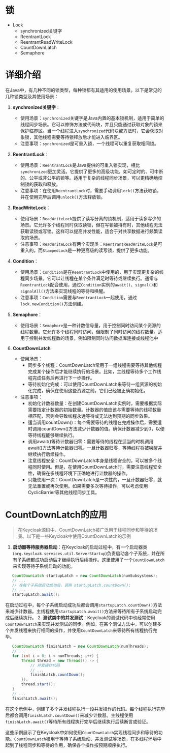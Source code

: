 # 锁

* Lock
  * synchronized关键字
  * ReentrantLock
  * ReentrantReadWriteLock
  * CountDownLatch
  * Semaphore

# 详细介绍

在Java中，有几种不同的锁类型，每种锁都有其适用的使用场景。以下是常见的几种锁类型及其使用场景：

1. **synchronized关键字**：

   - 使用场景：`synchronized`关键字是Java内置的基本锁机制，适用于简单的线程同步场景。它可以修饰方法或代码块，并且只能通过获取对象的锁来保护临界区。当一个线程进入`synchronized`代码块或方法时，它会获取对象锁，其他线程需要等待锁释放后才能进入临界区。
   - 注意事项：`synchronized`是可重入锁，一个线程可以重复获取相同锁。
2. **ReentrantLock**：

   - 使用场景：`ReentrantLock`是Java提供的可重入锁实现，相比`synchronized`更加灵活。它提供了更多的高级功能，如可定时的、可中断的、公平或非公平的锁等。适用于复杂的线程同步场景，可以更精确地控制锁的获取和释放。
   - 注意事项：在使用`ReentrantLock`时，需要手动调用`lock()`方法获取锁，并在使用完毕后调用`unlock()`方法释放锁。
3. **ReadWriteLock**：

   - 使用场景：`ReadWriteLock`提供了读写分离的锁机制，适用于读多写少的场景。它允许多个线程同时获取读锁，但在写锁被持有时，其他线程无法获取读锁或写锁。这样可以提高并发性能，适合于对共享数据进行频繁读取的场景。
   - 注意事项：`ReadWriteLock`有两个实现类：`ReentrantReadWriteLock`是可重入的，而`StampedLock`是一种更高级的读写锁，提供了更多功能。
4. **Condition**：

   - 使用场景：`Condition`是在`ReentrantLock`中使用的，用于实现更复杂的线程同步场景。它可以让线程在某个条件满足时等待或继续执行。通常与`ReentrantLock`配合使用，通过`Condition`实例的`await()`、`signal()`和`signalAll()`方法来实现线程的等待和唤醒。
   - 注意事项：`Condition`需要与`ReentrantLock`一起使用，通过`lock.newCondition()`方法创建。
5. **Semaphore**：

   - 使用场景：`Semaphore`是一种计数信号量，用于控制同时访问某个资源的线程数量。它允许多个线程同时访问，但限制了同时访问的线程数量。适用于控制并发线程数的场景，例如限制同时访问数据库连接或线程池中
6. **CountDownLatch**

   - 使用场景：
     - 同步多个线程：CountDownLatch常用于一组线程需要等待其他线程完成某个操作后才能继续执行的场景。比如，主线程等待多个工作线程完成任务后再进行下一步操作。
     - 等待初始化完成：可以使用CountDownLatch来等待一组资源的初始化完成，确保在使用这些资源之前，它们已经被正确初始化。
   - 注意事项：
     - 初始化计数器数量：在创建CountDownLatch实例时，需要根据实际需要指定计数器的初始数量。计数器的值应该与需要等待的线程数量相匹配，否则会导致线程永远等待或无法达到预期的同步效果。
     - 适当调用countDown()：每个需要等待的线程在完成操作后，需要适时调用countDown()方法减少计数器的值。确保计数器减少到0，以便等待线程能够继续执行。
     - 调用await()等待计数器归零：需要等待的线程在适当的时机调用await()方法等待计数器归零。一旦计数器归零，等待线程将被唤醒并继续执行后续操作。
     - 注意线程安全：CountDownLatch本身是线程安全的，可以被多个线程同时使用。但是，在使用CountDownLatch时，需要注意线程安全性，确保在多线程环境下正确地进行计数器的操作。
     - 只能使用一次：CountDownLatch是一次性的，一旦计数器归零，就无法重置或再次使用。如果需要多次等待操作，可以考虑使用CyclicBarrier等其他线程同步工具。

# CountDownLatch的应用

> 在Keycloak源码中，CountDownLatch被广泛用于线程同步和等待的场景。以下是一些Keycloak中使用CountDownLatch的示例

1. **启动器等待服务器启动**：在Keycloak的启动过程中，有一个启动器类(`org.keycloak.services.util.ServerStartup`)负责启动各个子系统，并在所有子系统都成功启动后才继续执行后续操作。这里使用了一个`CountDownLatch`来实现等待子系统启动的功能。

```java
   CountDownLatch startupLatch = new CountDownLatch(numSubsystems);
   // ...
   // 在每个子系统启动成功后，调用 startupLatch.countDown();
   // ...
   startupLatch.await();
```

在启动过程中，每个子系统启动成功后都会调用`startupLatch.countDown()`方法来减少计数器。主线程使用`startupLatch.await()`方法来等待所有子系统启动完成后继续执行。
2. **测试类中的并发测试**：Keycloak的测试代码中也经常使用`CountDownLatch`来实现并发测试的同步。例如，在某个测试方法中，可以创建多个并发线程来执行相同的操作，并使用`CountDownLatch`来等待所有线程执行完毕。

```java
   CountDownLatch finishLatch = new CountDownLatch(numThreads);
   // ...
   for (int i = 0; i < numThreads; i++) {
       Thread thread = new Thread(() -> {
           // 并发操作代码
           // ...
           finishLatch.countDown();
       });
       thread.start();
   }
   // ...
   finishLatch.await();
```

在这个示例中，创建了多个并发线程执行一段并发操作的代码。每个线程执行完毕后都会调用`finishLatch.countDown()`来减少计数器。主线程使用`finishLatch.await()`等待所有线程执行完毕后继续执行后续断言或验证。

这些示例展示了在Keycloak中如何使用`CountDownLatch`实现线程同步和等待的功能。`CountDownLatch`被用于等待子系统启动、并发测试等场景，在多线程环境中起到了线程同步和等待的作用，确保各个操作按预期顺序执行。
